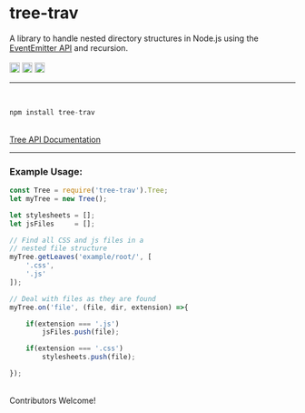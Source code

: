 # tree-trav
A library to handle nested directory structures in Node.js using the <a href="https://nodejs.org/api/events.html#events_class_eventemitter">EventEmitter API</a> and recursion. 
<br>
<br>
<a href="https://badge.fury.io/js/tree-trav"><img src="https://badge.fury.io/js/tree-trav.svg" alt="npm version" height="18"></a>
<a href="https://github.com/Awpatterson217/tree-trav/blob/master/LICENSE.MIT"><img src="https://img.shields.io/npm/l/express.svg" alt="npm version" height="18"></a>
<a href="https://github.com/Awpatterson217/tree-trav/blob/master/LICENSE.APACHE2"><img src="https://img.shields.io/hexpm/l/plug.svg" alt="npm version" height="18"></a>
<br>
<hr>
<br>

```js
npm install tree-trav
```

<br>
 <a href="https://github.com/Awpatterson217/tree-trav/blob/master/lib/tree-trav/README.md">
Tree API Documentation
</a>
<br>
<hr>

### Example Usage:

```js
const Tree = require('tree-trav').Tree;
let myTree = new Tree();

let stylesheets = [];
let jsFiles     = [];

// Find all CSS and js files in a 
// nested file structure
myTree.getLeaves('example/root/', [
    '.css',
    '.js'
]);

// Deal with files as they are found
myTree.on('file', (file, dir, extension) =>{

    if(extension === '.js') 
        jsFiles.push(file);

    if(extension === '.css') 
        stylesheets.push(file);

});

```

<br>
Contributors Welcome!

